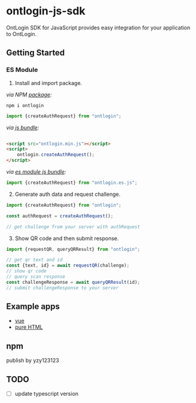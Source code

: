 # ontlogin-js-sdk

OntLogin SDK for JavaScript provides easy integration for your application to OntLogin.

## Getting Started

### ES Module

1. Install and import package.

_via NPM [package](https://npmjs.com/package/ontlogin):_

```
npm i ontlogin
```

```js
import {createAuthRequest} from "ontlogin";
```

_via [js bundle](./dist/ontlogin.min.js):_

```html

<script src="ontlogin.min.js"></script>
<script>
    ontlogin.createAuthRequest();
</script>
```

_via [es module js bundle](./dist/ontlogin.es.js):_

```js
import {createAuthRequest} from "ontlogin.es.js";
```

2. Generate auth data and request challenge.

```js
import {createAuthRequest} from "ontlogin";

const authRequest = createAuthRequest();

// get challenge from your server with authRequest
```

3. Show QR code and then submit response.

```js
import {requestQR, queryQRResult} from "ontlogin";

// get qr text and id
const {text, id} = await requestQR(challenge);
// show qr code
// query scan response
const challengeResponse = await queryQRResult(id);
// submit challengeResponse to your server
```

## Example apps

- [vue](./example/vue-demo)
- [pure HTML](./example/html-demo)

## npm

publish by yzy123123

## TODO

- [ ] update typescript version
